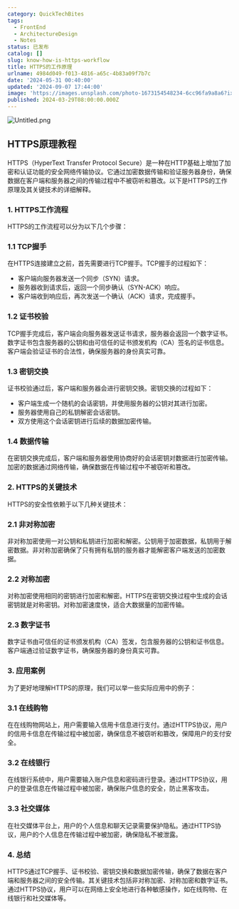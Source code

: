 ```yaml
---
category: QuickTechBites
tags:
  - FrontEnd
  - ArchitectureDesign
  - Notes
status: 已发布
catalog: []
slug: know-how-is-https-workflow
title: HTTPS的工作原理
urlname: 4984d049-f013-4816-a65c-4b83a09f7b7c
date: '2024-05-31 00:40:00'
updated: '2024-09-07 17:44:00'
image: 'https://images.unsplash.com/photo-1673154548234-6cc96fa9a8a6?ixlib=rb-4.0.3&q=85&fm=jpg&crop=entropy&cs=srgb'
published: 2024-03-29T08:00:00.000Z
---
```


![Untitled.png](https://prod-files-secure.s3.us-west-2.amazonaws.com/5d24fe63-e567-4804-86f9-9fdc62e13082/2950c759-0255-4c0a-becc-122aae8c82c0/Untitled.png?X-Amz-Algorithm=AWS4-HMAC-SHA256&X-Amz-Content-Sha256=UNSIGNED-PAYLOAD&X-Amz-Credential=ASIAZI2LB4666S4EQO46%2F20250314%2Fus-west-2%2Fs3%2Faws4_request&X-Amz-Date=20250314T053709Z&X-Amz-Expires=3600&X-Amz-Security-Token=IQoJb3JpZ2luX2VjEJ3%2F%2F%2F%2F%2F%2F%2F%2F%2F%2FwEaCXVzLXdlc3QtMiJIMEYCIQCOholnjjltShlk0lAEhZBiAGKLSLZV5vAqlK6PVDOIEgIhAM8UN37M9Yl1%2F6pLFWKUUoWeKxw53h4yUDmxzQZEYCg2KogECOb%2F%2F%2F%2F%2F%2F%2F%2F%2F%2FwEQABoMNjM3NDIzMTgzODA1Igw8Q3oEYotZ3rTPYNcq3ANopU6xrh5ynJDnAFhxGbo%2BWGNx9Po2fMCTtBvuK0ZwBL8VLnecvOV%2F23%2B%2B8oarZM2aGCW9nQ5upPMfVei0IazytOzdnYXlVpKUhv4gBP0SwU0I%2BhiEx98cZSseTzJzgPXmtaTgimab2x3F%2BHPs8lC%2FzQfO8S7MOJARnr0ZsgkBCo2kgIeClkEL%2Fo%2Fef7MgDndAtu4Z2q%2B2E%2BWMk2x7zE4XliEcX2pOSQ3bw2KEeska4EtAqGa%2FhvPjd4SjiD5nWlNoilw2hHjNA6CUlm5jcNZ2uIFe2uDG0yKTEmX%2FJ%2FDpibYoF%2BssSrUQvNFXwJ9kWmeJZs7nFPbwh9zQlltrOjSM69HuB7h7M2Gh4zbd9VnPP3siHwKlwXPdzKqIXUmKNiD0vdH29fqkP%2FzfRmVckcRLkCBOPbrvWkfNh7daSSHZPXdDk7cJJFSWjTZCPy3Ocaf6QCLsOGtMFwBELOjWxKrAVInOjMMlShr96CO7vxMRCGa3bKSOUn3wVfACpMcXCjlwGXLflEesmjm0t2V15BNxC3J8a2yAJg%2FfJR%2BEbEKeIAI2Dvke7dyXNN9eWsAJyPHSELkt9linIwEMefY7VCXFVQOJMfaUhkiu%2FTISdh0PcChClMt6qwiUNRrd6TD%2B6c6%2BBjqkASztid8fsc067mPbXQ5xGur7XA12BpTG52oCWG8rCpxwfvKHayjYpz%2FMjR3BkReCPneGFLMboVUgGk4qZBjacuGmSBUSRxyiwMUnirrkuX%2FWRjwagDgp8yz6TlEgYo2nj5XrzYqkTtPzQrvl5CU2Hyscr1%2BAfotcC2nttMHYU2jYTgyIGYM5hAQUbuSKU0nI22p%2FtwYb9gQHXU%2BFJRHgjto2pChD&X-Amz-Signature=5749aea0dee55d98753401c96c8f17e0f415a4cae0147166197cb02491def59f&X-Amz-SignedHeaders=host&x-id=GetObject)


## HTTPS原理教程


HTTPS（HyperText Transfer Protocol Secure）是一种在HTTP基础上增加了加密和认证功能的安全网络传输协议。它通过加密数据传输和验证服务器身份，确保数据在客户端和服务器之间的传输过程中不被窃听和篡改。以下是HTTPS的工作原理及其关键技术的详细解释。


### 1. HTTPS工作流程


HTTPS的工作流程可以分为以下几个步骤：


### 1.1 TCP握手


在HTTPS连接建立之前，首先需要进行TCP握手。TCP握手的过程如下：

- 客户端向服务器发送一个同步（SYN）请求。
- 服务器收到请求后，返回一个同步确认（SYN-ACK）响应。
- 客户端收到响应后，再次发送一个确认（ACK）请求，完成握手。

### 1.2 证书校验


TCP握手完成后，客户端会向服务器发送证书请求，服务器会返回一个数字证书。数字证书包含服务器的公钥和由可信任的证书颁发机构（CA）签名的证书信息。客户端会验证证书的合法性，确保服务器的身份真实可靠。


### 1.3 密钥交换


证书校验通过后，客户端和服务器会进行密钥交换。密钥交换的过程如下：

- 客户端生成一个随机的会话密钥，并使用服务器的公钥对其进行加密。
- 服务器使用自己的私钥解密会话密钥。
- 双方使用这个会话密钥进行后续的数据加密传输。

### 1.4 数据传输


在密钥交换完成后，客户端和服务器使用协商好的会话密钥对数据进行加密传输。加密的数据通过网络传输，确保数据在传输过程中不被窃听和篡改。


### 2. HTTPS的关键技术


HTTPS的安全性依赖于以下几种关键技术：


### 2.1 非对称加密


非对称加密使用一对公钥和私钥进行加密和解密。公钥用于加密数据，私钥用于解密数据。非对称加密确保了只有拥有私钥的服务器才能解密客户端发送的加密数据。


### 2.2 对称加密


对称加密使用相同的密钥进行加密和解密。HTTPS在密钥交换过程中生成的会话密钥就是对称密钥。对称加密速度快，适合大数据量的加密传输。


### 2.3 数字证书


数字证书由可信任的证书颁发机构（CA）签发，包含服务器的公钥和证书信息。客户端通过验证数字证书，确保服务器的身份真实可靠。


### 3. 应用案例


为了更好地理解HTTPS的原理，我们可以举一些实际应用中的例子：


### 3.1 在线购物


在在线购物网站上，用户需要输入信用卡信息进行支付。通过HTTPS协议，用户的信用卡信息在传输过程中被加密，确保信息不被窃听和篡改，保障用户的支付安全。


### 3.2 在线银行


在线银行系统中，用户需要输入账户信息和密码进行登录。通过HTTPS协议，用户的登录信息在传输过程中被加密，确保账户信息的安全，防止黑客攻击。


### 3.3 社交媒体


在社交媒体平台上，用户的个人信息和聊天记录需要保护隐私。通过HTTPS协议，用户的个人信息在传输过程中被加密，确保隐私不被泄露。


### 4. 总结


HTTPS通过TCP握手、证书校验、密钥交换和数据加密传输，确保了数据在客户端和服务器之间的安全传输。其关键技术包括非对称加密、对称加密和数字证书。通过HTTPS协议，用户可以在网络上安全地进行各种敏感操作，如在线购物、在线银行和社交媒体等。

